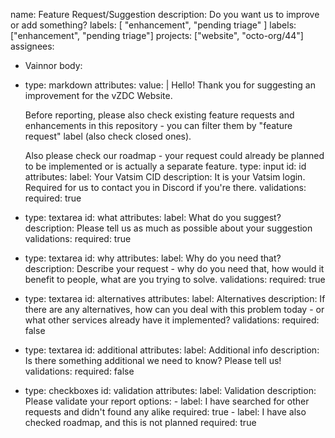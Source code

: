 name: Feature Request/Suggestion
description:  Do you want us to improve or add something?
labels: [ "enhancement", "pending triage" ]
labels: ["enhancement", "pending triage"]
projects: ["website", "octo-org/44"]
assignees:
  - Vainnor
body:
  - type: markdown
    attributes:
      value: |
       Hello! Thank you for suggesting an improvement for the vZDC Website.

       Before reporting, please also check existing feature requests and enhancements in this repository - you can filter them by "feature request" label (also check closed ones).

      Also please check our roadmap - your request could already be planned to be implemented or is actually a separate feature.
  type: input
    id: id
    attributes:
      label: Your Vatsim CID
      description: It is your Vatsim login. Required for us to contact you in Discord if you're there.
    validations:
      required: true
  - type: textarea
    id: what
    attributes:
      label: What do you suggest?
      description: Please tell us as much as possible about your suggestion
    validations:
      required: true
  - type: textarea
    id: why
    attributes:
      label: Why do you need that?
      description: Describe your request - why do you need that, how would it benefit to people, what are you trying to solve.
    validations:
      required: true
  - type: textarea
    id: alternatives
    attributes:
      label: Alternatives
      description: If there are any alternatives, how can you deal with this problem today - or what other services already have it implemented?
    validations:
      required: false
  - type: textarea
    id: additional
    attributes:
      label: Additional info
      description: Is there something additional we need to know? Please tell us!
    validations:
      required: false
  - type: checkboxes
    id: validation
    attributes:
      label: Validation
      description: Please validate your report
      options:
        - label: I have searched for other requests and didn't found any alike
          required: true
        - label: I have also checked roadmap, and this is not planned
          required: true
